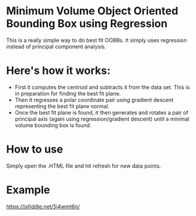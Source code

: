 # Minimum Volume Object Oriented Bounding Box using Regression

This is a really simple way to do best fit OOBBs. It simply uses regression instead of principal component analysis.

# Here's how it works:

- First it computes the centroid and subtracts it from the data set. This is in preparation for finding the best fit plane.
- Then it regresses a polar coordinate pair using gradient descent representing the best fit plane normal.
- Once the best fit plane is found, it then generates and rotates a pair of principal axis (again using regression/gradient descent) until a minimal volume bounding box is found.

# How to use

Simply open the .HTML file and hit refresh for new data points.

# Example

https://jsfiddle.net/5j4wmt6n/